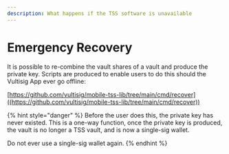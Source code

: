 ```yaml
---
description: What happens if the TSS software is unavailable
---
```


# Emergency Recovery

It is possible to re-combine the vault shares of a vault and produce the private key. Scripts are produced to enable users to do this should the Vultisig App ever go offline:

[https://github.com/vultisig/mobile-tss-lib/tree/main/cmd/recover]((https://github.com/vultisig/mobile-tss-lib/tree/main/cmd/recover))

{% hint style="danger" %}
Before the user does this, the private key has never existed. This is a one-way function, once the private key is produced, the vault is no longer a TSS vault, and is now a single-sig wallet.&#x20;

Do not ever use a single-sig wallet again.&#x20;
{% endhint %}
